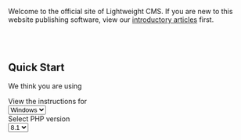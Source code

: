 Welcome to the official site of Lightweight CMS. If you are new to this website publishing software, view our [introductory articles](/#introduction) first.

<!-- Separator. -->
<div style="padding-top: 25pt;"></div>

<h2 id="quick-start">Quick Start</h2>

<p class="quick-start-hint">We think you are using <span id="client-system"></span></p>

<div class="install-on-windows demo-highlight nohighlight" style="display: none;"><pre><span></span><span class="gp">&gt;</span> choco install php --version=<span class="choco-php-version">8.1.10</span>
<span class="gp">&gt;</span> choco install composer
<span class="gp">&gt;</span> choco install nodejs --version=16.17.0
<span class="gp">&gt;</span> choco install rsync
<span class="gp">&gt;</span> choco install sed
</pre></div>

<div class="run-on-windows demo-highlight nohighlight" style="display: none;"><pre><span></span><span class="gp">&gt;</span> git clone https://github.com/cwchentw/lightweight-cms.git mysite
<span class="gp">&gt;</span> <span class="k">cd</span> mysite
<span class="gp">&gt;</span> git checkout <span class="github-lwcms-branch">master</span>
<span class="gp">&gt;</span> .\tools\bin\serve.bat
</pre></div>

<div class="run-on-windows demo-highlight nohighlight" style="display: none;"><pre><span></span><span class="gp">&gt;</span> git remote set-url origin https://example.com/user/mysite.git
<span class="gp">&gt;</span> .\tools\bin\migrate.bat
<span class="gp">&gt;</span> git add .
<span class="gp">&gt;</span> git commit -m <span class="s2">"Migrate to a new site"</span>
<span class="gp">&gt;</span> git push -u origin <span class="github-lwcms-branch">master</span>
</pre></div>

<div class="install-on-macos demo-highlight nohighlight" style="display: none;"><pre><span></span><span class="gp">$ </span>brew install php@<span class="brew-php-version">8.1</span>
<span class="gp">$ </span>brew install composer
<span class="gp">$ </span>brew install node@16
</pre></div>

<div class="run-on-macos demo-highlight nohighlight" style="display: none;"><pre><span></span><span class="gp">$ </span>git clone https://github.com/cwchentw/lightweight-cms.git mysite
<span class="gp">$ </span><span class="nb">cd</span> mysite
<span class="gp">$ </span>git checkout <span class="github-lwcms-branch">master</span>
<span class="gp">$ </span>./tools/bin/serve
</pre></div>

<pre class="install-on-ubuntu" style="display: none;"><code class="shell">$ sudo apt install php php-xml php-mbstring php-zip unzip
</code></pre>

<pre class="install-on-ubuntu" style="display: none;"><code class="shell">$ curl -o composer-setup.php https://getcomposer.org/installer
$ php composer-setup.php --install-dir=$HOME/bin --filename=composer
</code></pre>

<p class="install-on-ubuntu" style="display: none;">Install <a href="https://github.com/nvm-sh/nvm" target="_blank" rel="noopener nofollow"><code>nvm</code></a></p>

<pre class="install-on-ubuntu" style="display: none;"><code class="shell">$ nvm install 16.17.0
$ nvm use 16.17.0
</code></pre>

<pre id="run-on-ubuntu" style="display: none;"><code class="shell">$ git clone https://github.com/cwchentw/lightweight-cms.git mysite
$ cd mysite
$ git checkout <span class="github-lwcms-branch">master</span>
$ ./tools/bin/serve
</code></pre>

<div id="run-on-unix" class="demo-highlight nohighlight" style="display: none;"><pre><span></span><span class="gp">$ </span>git remote set-url origin https://example.com/user/mysite.git
<span class="gp">$ </span>./tools/bin/migrate
<span class="gp">$ </span>git add .
<span class="gp">$ </span>git commit -m <span class="s2">"Migrate to a new site"</span>
<span class="gp">$ </span>git push -u origin <span class="github-lwcms-branch">master</span>
</pre></div>

<style id="css-style">pre { line-height: 125%; }
td.linenos .normal { color: inherit; background-color: transparent; padding-left: 5px; padding-right: 5px; }
span.linenos { color: inherit; background-color: transparent; padding-left: 5px; padding-right: 5px; }
td.linenos .special { color: #000000; background-color: #ffffc0; padding-left: 5px; padding-right: 5px; }
span.linenos.special { color: #000000; background-color: #ffffc0; padding-left: 5px; padding-right: 5px; }
.demo-highlight .hll { background-color: #49483e }
.demo-highlight .c { color: #777777; font-style: italic } /* Comment */
.demo-highlight .err { color: #a61717; background-color: #e3d2d2 } /* Error */
.demo-highlight .esc { color: #cccccc } /* Escape */
.demo-highlight .g { color: #cccccc } /* Generic */
.demo-highlight .k { color: #7686bb; font-weight: bold } /* Keyword */
.demo-highlight .l { color: #cccccc } /* Literal */
.demo-highlight .n { color: #cccccc } /* Name */
.demo-highlight .o { color: #cccccc } /* Operator */
.demo-highlight .x { color: #cccccc } /* Other */
.demo-highlight .p { color: #cccccc } /* Punctuation */
.demo-highlight .ch { color: #777777; font-style: italic } /* Comment.Hashbang */
.demo-highlight .cm { color: #777777; font-style: italic } /* Comment.Multiline */
.demo-highlight .cp { color: #777777; font-style: italic } /* Comment.Preproc */
.demo-highlight .cpf { color: #777777; font-style: italic } /* Comment.PreprocFile */
.demo-highlight .c1 { color: #777777; font-style: italic } /* Comment.Single */
.demo-highlight .cs { color: #777777; font-style: italic } /* Comment.Special */
.demo-highlight .gd { color: #cccccc } /* Generic.Deleted */
.demo-highlight .ge { color: #cccccc } /* Generic.Emph */
.demo-highlight .gr { color: #cccccc } /* Generic.Error */
.demo-highlight .gh { color: #cccccc } /* Generic.Heading */
.demo-highlight .gi { color: #cccccc } /* Generic.Inserted */
.demo-highlight .go { color: #cccccc } /* Generic.Output */
.demo-highlight .gp { color: #bc9458 } /* Generic.Prompt */
.demo-highlight .gs { color: #cccccc } /* Generic.Strong */
.demo-highlight .gu { color: #cccccc } /* Generic.Subheading */
.demo-highlight .gt { color: #cccccc } /* Generic.Traceback */
.demo-highlight .kc { color: #7686bb; font-weight: bold } /* Keyword.Constant */
.demo-highlight .kd { color: #7686bb; font-weight: bold } /* Keyword.Declaration */
.demo-highlight .kn { color: #7686bb; font-weight: bold } /* Keyword.Namespace */
.demo-highlight .kp { color: #7686bb; font-weight: bold } /* Keyword.Pseudo */
.demo-highlight .kr { color: #7686bb; font-weight: bold } /* Keyword.Reserved */
.demo-highlight .kt { color: #7686bb; font-weight: bold } /* Keyword.Type */
.demo-highlight .ld { color: #cccccc } /* Literal.Date */
.demo-highlight .m { color: #4FB8CC } /* Literal.Number */
.demo-highlight .s { color: #51cc99 } /* Literal.String */
.demo-highlight .na { color: #cccccc } /* Name.Attribute */
.demo-highlight .nb { color: #cccccc } /* Name.Builtin */
.demo-highlight .nc { color: #cccccc } /* Name.Class */
.demo-highlight .no { color: #cccccc } /* Name.Constant */
.demo-highlight .nd { color: #cccccc } /* Name.Decorator */
.demo-highlight .ni { color: #cccccc } /* Name.Entity */
.demo-highlight .ne { color: #cccccc } /* Name.Exception */
.demo-highlight .nf { color: #6a6aff } /* Name.Function */
.demo-highlight .nl { color: #cccccc } /* Name.Label */
.demo-highlight .nn { color: #cccccc } /* Name.Namespace */
.demo-highlight .nx { color: #e2828e } /* Name.Other */
.demo-highlight .py { color: #cccccc } /* Name.Property */
.demo-highlight .nt { color: #cccccc } /* Name.Tag */
.demo-highlight .nv { color: #7AB4DB; font-weight: bold } /* Name.Variable */
.demo-highlight .ow { color: #cccccc } /* Operator.Word */
.demo-highlight .pm { color: #cccccc } /* Punctuation.Marker */
.demo-highlight .w { color: #bbbbbb } /* Text.Whitespace */
.demo-highlight .mb { color: #4FB8CC } /* Literal.Number.Bin */
.demo-highlight .mf { color: #4FB8CC } /* Literal.Number.Float */
.demo-highlight .mh { color: #4FB8CC } /* Literal.Number.Hex */
.demo-highlight .mi { color: #4FB8CC } /* Literal.Number.Integer */
.demo-highlight .mo { color: #4FB8CC } /* Literal.Number.Oct */
.demo-highlight .sa { color: #51cc99 } /* Literal.String.Affix */
.demo-highlight .sb { color: #51cc99 } /* Literal.String.Backtick */
.demo-highlight .sc { color: #51cc99 } /* Literal.String.Char */
.demo-highlight .dl { color: #51cc99 } /* Literal.String.Delimiter */
.demo-highlight .sd { color: #51cc99 } /* Literal.String.Doc */
.demo-highlight .s2 { color: #51cc99 } /* Literal.String.Double */
.demo-highlight .se { color: #51cc99 } /* Literal.String.Escape */
.demo-highlight .sh { color: #51cc99 } /* Literal.String.Heredoc */
.demo-highlight .si { color: #51cc99 } /* Literal.String.Interpol */
.demo-highlight .sx { color: #51cc99 } /* Literal.String.Other */
.demo-highlight .sr { color: #51cc99 } /* Literal.String.Regex */
.demo-highlight .s1 { color: #51cc99 } /* Literal.String.Single */
.demo-highlight .ss { color: #51cc99 } /* Literal.String.Symbol */
.demo-highlight .bp { color: #cccccc } /* Name.Builtin.Pseudo */
.demo-highlight .fm { color: #6a6aff } /* Name.Function.Magic */
.demo-highlight .vc { color: #7AB4DB; font-weight: bold } /* Name.Variable.Class */
.demo-highlight .vg { color: #BE646C; font-weight: bold } /* Name.Variable.Global */
.demo-highlight .vi { color: #7AB4DB; font-weight: bold } /* Name.Variable.Instance */
.demo-highlight .vm { color: #7AB4DB; font-weight: bold } /* Name.Variable.Magic */
.demo-highlight .il { color: #4FB8CC } /* Literal.Number.Integer.Long */</style>

<div class="quick-start-hint row row-cols-auto justify-content-center">
    <div class="col">
        View the instructions for
    </div>
    <div class="col">
        <select id="platform" class="form-select" aria-label="Select OS">
            <option value="windows" selected>Windows</option>
            <option value="macos">macOS</option>
            <option value="ubuntu">Ubuntu</option>
        </select>
    </div>
    <div class="col">
        Select PHP version
    </div>
    <div class="col">
        <select id="php-version" class="form-select" aria-label="Select PHP Version">
            <option value="php81" selected>8.1</option>
            <option value="php80">8.0</option>
            <option value="php74">7.4</option>
        </select>
    </div>
</div>

<script>
(function () {
    function isWindows () {
        return window.navigator.userAgent.indexOf("Windows") !== -1;
    }

    function isMacOS () {
        return window.navigator.userAgent.indexOf("Mac") !== -1;
    }

    var clientSystem = document.getElementById('client-system');

    var installOnWindows = document.getElementsByClassName("install-on-windows");
    var runOnWindows = document.getElementsByClassName("run-on-windows");

    var installOnMacOS = document.getElementsByClassName("install-on-macos");
    var runOnMacOS = document.getElementsByClassName("run-on-macos");

    var installOnUbuntu = document.getElementsByClassName("install-on-ubuntu");

    var platformSelection = document.getElementById("platform");

    var chocoPHPVersions = document.getElementsByClassName("choco-php-version");

    var brewPHPVersions = document.getElementsByClassName("brew-php-version");

    var githubCMSBranches = document.getElementsByClassName("github-lwcms-branch");

    if (isWindows()) {
        for (var i = 0; i < installOnWindows.length; ++i) {
            installOnWindows[i].style.display = "inherit";
        }

        for (var i = 0; i < runOnWindows.length; ++i) {
            runOnWindows[i].style.display = "inherit";
        }

        clientSystem.innerText = "Windows";

        platformSelection.getElementsByTagName("option")[0].selected = "selected";
    }
    else if (isMacOS()) {
        for (var i = 0; i < installOnMacOS.length; ++i) {
            installOnMacOS[i].style.display = "inherit";
        }

        for (var i = 0; i < runOnMacOS.length; ++i) {
            runOnMacOS[i].style.display = "inherit";
        }

        document.getElementById("run-on-unix").style.display = "inherit";

        clientSystem.innerText = "macOS";

        platformSelection.getElementsByTagName("option")[1].selected = "selected";
    }
    else {
        for (var i = 0; i < installOnUbuntu.length; ++i) {
            installOnUbuntu[i].style.display = "inherit";
        }

        document.getElementById("run-on-ubuntu").style.display = "inherit";
        document.getElementById("run-on-unix").style.display = "inherit";

        clientSystem.innerText = "GNU/Linux";

        platformSelection.getElementsByTagName("option")[2].selected = "selected";
    }

    document.getElementById("platform").addEventListener("change", function (e) {
        var platform = e.target.value;
        if ("windows" === platform) {
            for (var i = 0; i < installOnWindows.length; ++i) {
                installOnWindows[i].style.display = "inherit";
            }

            for (var i = 0; i < runOnWindows.length; ++i) {
                runOnWindows[i].style.display = "inherit";
            }

            for (var i = 0; i < installOnMacOS.length; ++i) {
                installOnMacOS[i].style.display = "none";
            }

            for (var i = 0; i < runOnMacOS.length; ++i) {
                runOnMacOS[i].style.display = "none";
            }

            document.getElementById("run-on-unix").style.display = "none";

            for (var i = 0; i < installOnUbuntu.length; ++i) {
                installOnUbuntu[i].style.display = "none";
            }

            document.getElementById("run-on-ubuntu").style.display = "none";
        }
        else if ("macos" === platform) {
            for (var i = 0; i < installOnWindows.length; ++i) {
                installOnWindows[i].style.display = "none";
            }

            for (var i = 0; i < runOnWindows.length; ++i) {
                runOnWindows[i].style.display = "none";
            }

            for (var i = 0; i < installOnMacOS.length; ++i) {
                installOnMacOS[i].style.display = "inherit";
            }

            for (var i = 0; i < runOnMacOS.length; ++i) {
                runOnMacOS[i].style.display = "inherit";
            }

            document.getElementById("run-on-unix").style.display = "inherit";

            for (var i = 0; i < installOnUbuntu.length; ++i) {
                installOnUbuntu[i].style.display = "none";
            }

            document.getElementById("run-on-ubuntu").style.display = "none";
        }
        else {
            for (var i = 0; i < installOnWindows.length; ++i) {
                installOnWindows[i].style.display = "none";
            }

            for (var i = 0; i < runOnWindows.length; ++i) {
                runOnWindows[i].style.display = "none";
            }

            for (var i = 0; i < installOnMacOS.length; ++i) {
                installOnMacOS[i].style.display = "none";
            }

            for (var i = 0; i < runOnMacOS.length; ++i) {
                runOnMacOS[i].style.display = "none";
            }

            for (var i = 0; i < installOnUbuntu.length; ++i) {
                installOnUbuntu[i].style.display = "inherit";
            }

            document.getElementById("run-on-ubuntu").style.display = "inherit";
            document.getElementById("run-on-unix").style.display = "inherit";
        }
    });

    document.getElementById("php-version").addEventListener("change", function (e) {
        var phpVersion = e.target.value;

        if ("php81" === phpVersion) {
            console.log("PHP 8.1 is selected");
            console.log(chocoPHPVersions.length);
            for (var i = 0; i < chocoPHPVersions.length; ++i) {
                chocoPHPVersions[i].innerText = "8.1.10";
            }

            for (var i = 0; i < brewPHPVersions.length; ++i) {
                brewPHPVersions[i].innerText = "8.1";
            }

            for (var i = 0; i < githubCMSBranches.length; ++i) {
                githubCMSBranches[i].innerText = "master";
            }
        }
        else if ("php80" === phpVersion) {
            console.log("PHP 8.0 is selected");
            for (var i = 0; i < chocoPHPVersions.length; ++i) {
                console.log("Select PHP 8.0 on Windows");
                chocoPHPVersions[i].innerText = "8.0.22";
            }

            for (var i = 0; i < brewPHPVersions.length; ++i) {
                brewPHPVersions[i].innerText = "8.0";
            }

            console.log(githubCMSBranches.length);
            for (var i = 0; i < githubCMSBranches.length; ++i) {
                githubCMSBranches[i].innerText = "php80";
            }
        }
        else if ("php74" === phpVersion) {
            console.log("PHP 7.4 is selected");
            for (var i = 0; i < chocoPHPVersions.length; ++i) {
                chocoPHPVersions[i].innerText = "7.4.30";
            }

            for (var i = 0; i < brewPHPVersions.length; ++i) {
                brewPHPVersions[i].innerText = "7.4";
            }

            for (var i = 0; i < githubCMSBranches.length; ++i) {
                githubCMSBranches[i].innerText = "php74";
            }
        }
    });
})();
</script>
